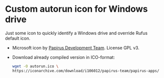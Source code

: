 # Custom autorun icon for Windows drive

Just some icon to quickly identify a Windows drive and override Rufus default
icon.

- Microsoft icon by [Papirus Development
  Team](https://github.com/PapirusDevelopmentTeam/papirus-icon-theme). License
  GPL v3.
- Download already compiled version in ICO-format:

  ```bash
  wget -O autorun.ico \
  https://iconarchive.com/download/i106012/papirus-team/papirus-apps/microsoft.ico
  ```
